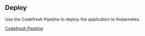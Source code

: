 ## Deploy
Use the Codefresh Pipeline to deploy the application to Kubernetes.

[Codefresh Pipeline](https://g.codefresh.io/pipelines/edit/new/builds?id=64e3a85a7626b31eb64e78bd&pipeline=tonic-ai&projects=default&projectId=6010b335468eb535b0347142&context=codefresh-github-app)
